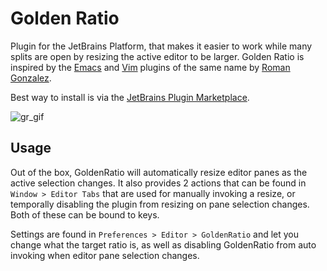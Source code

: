 # Golden Ratio
<!-- Plugin description -->
Plugin for the JetBrains Platform, that makes it easier to work while many splits are open by resizing the active editor to be larger.
Golden Ratio is inspired by the [Emacs](https://github.com/roman/golden-ratio.el) and [Vim](https://github.com/roman/golden-ratio) 
plugins of the same name by [Roman Gonzalez](https://github.com/roman).
<!-- Plugin description end -->

Best way to install is via the [JetBrains Plugin Marketplace](https://plugins.jetbrains.com/plugin/19376-goldenratio).

![gr_gif](https://user-images.githubusercontent.com/3189071/174401735-53013390-5e6c-4efc-9d86-4ed083333631.gif)

## Usage
Out of the box, GoldenRatio will automatically resize editor panes as the active selection changes.
It also provides 2 actions that can be found in `Window > Editor Tabs` that are used for manually invoking a resize,
or temporally disabling the plugin from resizing on pane selection changes. Both of these can be bound to keys.

Settings are found in `Preferences > Editor > GoldenRatio` and let you change what the target ratio is, 
as well as disabling GoldenRatio from auto invoking when editor pane selection changes.
